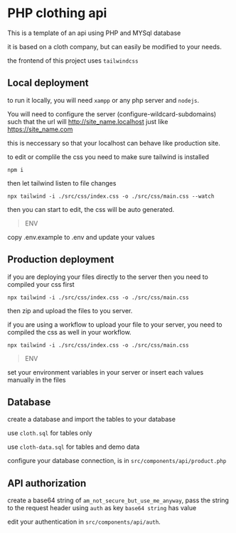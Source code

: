 # PHP clothing api

This is a template of an api using PHP and MYSql database

it is based on a cloth company, but can easily be modified to your needs.

the frontend of this project uses `tailwindcss`


## Local deployment

to run it locally, you will need `xampp` or any php server and `nodejs`.

You will need to configure the server (configure-wildcard-subdomains) such that the url will http://site_name.localhost just like https://site_name.com

this is neccessary so that your localhost can behave like production site.

to edit or complile the css you need to make sure tailwind is installed
```
npm i
```

then let tailwind listen to file changes
```
npx tailwind -i ./src/css/index.css -o ./src/css/main.css --watch
```

then you can start to edit, the css will be auto generated.

> ENV

copy .env.example to .env and update your values

## Production deployment

if you are deploying your files directly to the server then you need to compiled your css first
```
npx tailwind -i ./src/css/index.css -o ./src/css/main.css
```

then zip and upload the files to you server.

if you are using a workflow to upload your file to your server, you need to compiled the css as well in your workflow.

```
npx tailwind -i ./src/css/index.css -o ./src/css/main.css
```

> ENV

set your environment variables in your server or insert each values manually in the files

## Database

create a database and import the tables to your database

use `cloth.sql` for tables only

use `cloth-data.sql` for tables and demo data

configure your database connection, is in `src/components/api/product.php`

## API authorization

create a base64 string of `am_not_secure_but_use_me_anyway`, pass the string to the request header using
`auth` as key
`base64 string` has value

edit your authentication in `src/components/api/auth`.
